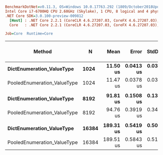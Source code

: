 ``` ini

BenchmarkDotNet=v0.11.3, OS=Windows 10.0.17763.292 (1809/October2018Update/Redstone5)
Intel Core i7-6700HQ CPU 2.60GHz (Skylake), 1 CPU, 8 logical and 4 physical cores
.NET Core SDK=3.0.100-preview-009812
  [Host] : .NET Core 2.2.1 (CoreCLR 4.6.27207.03, CoreFX 4.6.27207.03), 64bit RyuJIT
  Core   : .NET Core 2.2.1 (CoreCLR 4.6.27207.03, CoreFX 4.6.27207.03), 64bit RyuJIT

Job=Core  Runtime=Core  

```
|                      Method |     N |      Mean |     Error |    StdDev | Ratio | Gen 0/1k Op | Gen 1/1k Op | Gen 2/1k Op | Allocated Memory/Op |
|---------------------------- |------ |----------:|----------:|----------:|------:|------------:|------------:|------------:|--------------------:|
|   **DictEnumeration_ValueType** |  **1024** |  **11.50 us** | **0.0413 us** | **0.0345 us** |  **1.00** |           **-** |           **-** |           **-** |                   **-** |
| PooledEnumeration_ValueType |  1024 |  11.47 us | 0.0378 us | 0.0353 us |  1.00 |           - |           - |           - |                   - |
|                             |       |           |           |           |       |             |             |             |                     |
|   **DictEnumeration_ValueType** |  **8192** |  **91.81 us** | **0.1508 us** | **0.1337 us** |  **1.00** |           **-** |           **-** |           **-** |                   **-** |
| PooledEnumeration_ValueType |  8192 |  94.76 us | 0.3919 us | 0.3474 us |  1.03 |           - |           - |           - |                   - |
|                             |       |           |           |           |       |             |             |             |                     |
|   **DictEnumeration_ValueType** | **16384** | **189.31 us** | **0.5419 us** | **0.5069 us** |  **1.00** |           **-** |           **-** |           **-** |                   **-** |
| PooledEnumeration_ValueType | 16384 | 189.51 us | 0.5843 us | 0.5179 us |  1.00 |           - |           - |           - |                   - |
